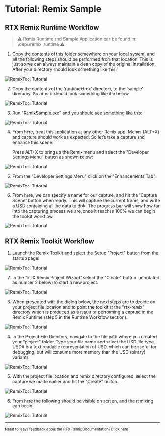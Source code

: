 # Tutorial: Remix Sample
## RTX Remix Runtime Workflow
> ⚠️ Remix Runtime and Sample Application can be found in: <remix-toolkit-install-dir>\deps\remix_runtime ⚠️

1. Copy the contents of this folder somewhere on your local system, and all the following steps should be performed from that location.  This is just so we can always maintain a clean copy of the original installation.  After your directory should look something like this:

![RemixTool Tutorial](../data/images/remix_907.png)

2. Copy the contents of the ‘runtime/:trex’ directory, to the ‘sample’ directory.  So after it should look something like the below.

![RemixTool Tutorial](../data/images/remix_908.png)

3. Run "RemixSample.exe" and you should see something like this:

![RemixTool Tutorial](../data/images/remix_909.png)

4. From here, treat this application as any other Remix app.  Menus (ALT+X) and capture should work as expected.  So let’s take a capture and enhance this scene.

    Press ALT+X to bring up the Remix menu and select the "Developer Settings Menu" button as shown below:

![RemixTool Tutorial](../data/images/remix_910.png)

5. From the "Developer Settings Menu" click on the "Enhancements Tab":

![RemixTool Tutorial](../data/images/remix_911.png)

6. From here, we can specify a name for our capture, and hit the “Capture Scene” button when ready. This will capture the current frame, and write a USD containing all the data to disk. The progress bar will show how far into the capturing process we are, once it reaches 100% we can begin the toolkit workflow.

![RemixTool Tutorial](../data/images/remix_912.png)


## RTX Remix Toolkit Workflow

1. Launch the Remix Toolkit and select the Setup "Project" button from the startup page:

![RemixTool Tutorial](../data/images/remix_913.png)

2. In the "RTX Remix Project Wizard" select the "Create" button (annotated as number 2 below) to start a new project.

![RemixTool Tutorial](../data/images/remix_914.png)

3. When presented with the dialog below, the next steps are to decide on your project file location and to point the toolkit at the "rtx-remix" directory which is produced as a result of performing a capture in the Remix Runtime (step 5 in the Runtime Workflow section).

![RemixTool Tutorial](../data/images/remix_915.png)

4. In the Project File Directory, navigate to the file path where you created your “project” folder. Type your file name and select the USD file type.  USDA is a text readable representation of USD, which can be useful for debugging, but will consume more memory than the USD (binary) variants.

![RemixTool Tutorial](../data/images/remix_916.png)

5. With the project file location and remix directory configured, select the capture we made earlier and hit the "Create" button.

![RemixTool Tutorial](../data/images/remix_917.png)

6. From here the following should be visible on screen, and the remixing can begin:

![RemixTool Tutorial](../data/images/remix_918.png)

***
<sub> Need to leave feedback about the RTX Remix Documentation?  [Click here](https://docs.google.com/forms/d/1vym6SgptS4QJvp6ZKTN8Mu9yfd5yQc76B3KHIl-n4DQ/prefill) <sub>
